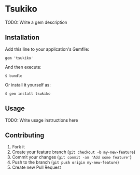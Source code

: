 # Tsukiko

TODO: Write a gem description

## Installation

Add this line to your application's Gemfile:

    gem 'tsukiko'

And then execute:

    $ bundle

Or install it yourself as:

    $ gem install tsukiko

## Usage

TODO: Write usage instructions here

## Contributing

1. Fork it
2. Create your feature branch (`git checkout -b my-new-feature`)
3. Commit your changes (`git commit -am 'Add some feature'`)
4. Push to the branch (`git push origin my-new-feature`)
5. Create new Pull Request
